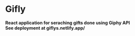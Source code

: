 # Gifly
  
**React application for seraching gifts done using Giphy API**  
**See deployment at giflys.netlify.app/**
